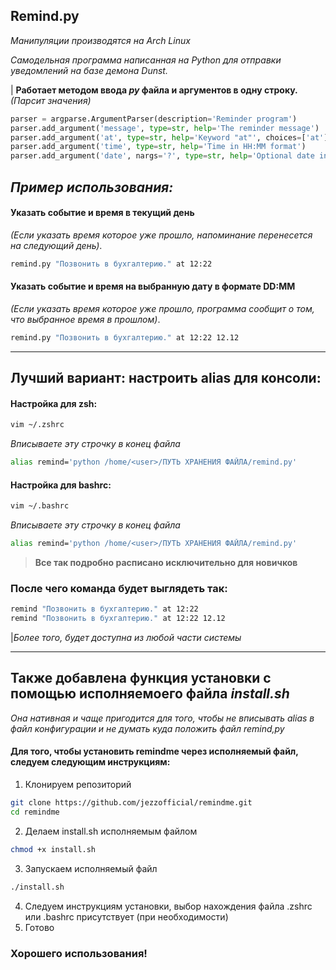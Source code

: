 <b>Remind.py</b> 
-------------------------------
<i>Манипуляции производятся на Arch Linux</i>

<i>Самодельная программа написанная на Python для отправки уведомлений на базе демона Dunst.</i>

| <b>Работает методом ввода <i>py</i> файла и аргументов в одну строку.</b> <i>(Парсит значения)</i>

~~~python
parser = argparse.ArgumentParser(description='Reminder program')
parser.add_argument('message', type=str, help='The reminder message')
parser.add_argument('at', type=str, help='Keyword "at"', choices=['at'])
parser.add_argument('time', type=str, help='Time in HH:MM format')
parser.add_argument('date', nargs='?', type=str, help='Optional date in DD.MM format')
~~~


## _Пример использования:_

#### Указать событие и время в текущий день 
_(Если указать время которое уже прошло, напоминание перенесется на следующий день)_.
~~~bash
remind.py "Позвонить в бухгалтерию." at 12:22
~~~

#### Указать событие и время на выбранную дату в формате DD:MM 
_(Если указать время которое уже прошло, программа сообщит о том, что выбранное время в прошлом)_.
~~~bash
remind.py "Позвонить в бухгалтерию." at 12:22 12.12
~~~

-------------------------------
## Лучший вариант: настроить alias для консоли:
#### Настройка для zsh:
~~~bash
vim ~/.zshrc
~~~
_Вписываете эту строчку в конец файла_
~~~bash
alias remind='python /home/<user>/ПУТЬ ХРАНЕНИЯ ФАЙЛА/remind.py'
~~~

#### Настройка для bashrc:
~~~bash
vim ~/.bashrc
~~~
_Вписываете эту строчку в конец файла_
~~~bash
alias remind='python /home/<user>/ПУТЬ ХРАНЕНИЯ ФАЙЛА/remind.py'
~~~

><b>Все так подробно расписано исключительно для новичков</b>

### После чего команда будет выглядеть так:
~~~bash
remind "Позвонить в бухгалтерию." at 12:22
remind "Позвонить в бухгалтерию." at 12:22 12.12
~~~

|_Более того, будет доступна из любой части системы_

------------------------------

## Также добавлена функция установки с помощью исполняемоего файла _install.sh_
_Она нативная и чаще пригодится для того, чтобы не вписывать alias в файл конфигурации и не думать куда положить файл remind,py_

#### Для того, чтобы установить remindme через исполняемый файл, следуем следующим инструкциям:
1. Клонируем репозиторий
~~~bash
git clone https://github.com/jezzofficial/remindme.git
cd remindme
~~~
2. Делаем install.sh исполняемым файлом
~~~bash
chmod +x install.sh
~~~
3. Запускаем исполняемый файл
~~~bash
./install.sh
~~~
4. Следуем инструкциям установки, выбор нахождения файла .zshrc или .bashrc присутствует (при необходимости)
5. Готово
### Хорошего использования!


